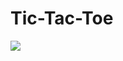 # Tic-Tac-Toe

<a href="https://github.com/vineelsai5439/Tic-Tac-Toe/graphs/contributors" alt="Contributors">
        <img src="https://img.shields.io/github/contributors/badges/shields" /></a>
